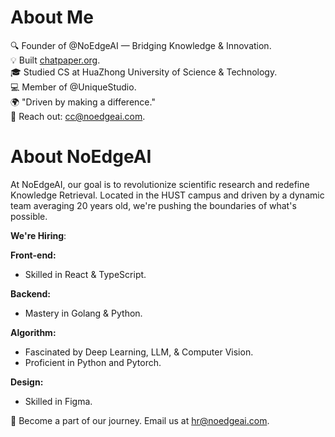 # About Me

🔍 Founder of @NoEdgeAI — Bridging Knowledge & Innovation.  
💡 Built [chatpaper.org](https://chatpaper.org).  
🎓 Studied CS at HuaZhong University of Science & Technology.  
💻 Member of @UniqueStudio.  
🌍 "Driven by making a difference."  
📩 Reach out: cc@noedgeai.com.

# About NoEdgeAI

At NoEdgeAI, our goal is to revolutionize scientific research and redefine Knowledge Retrieval. Located in the HUST campus and driven by a dynamic team averaging 20 years old, we're pushing the boundaries of what's possible.

**We're Hiring**:  

**Front-end:**  
- Skilled in React & TypeScript.

**Backend:**  
- Mastery in Golang & Python.

**Algorithm:**  
- Fascinated by Deep Learning, LLM, & Computer Vision.
- Proficient in Python and Pytorch.

**Design:**  
- Skilled in Figma.

🤝 Become a part of our journey. Email us at [hr@noedgeai.com](mailto:hr@noedgeai.com).
